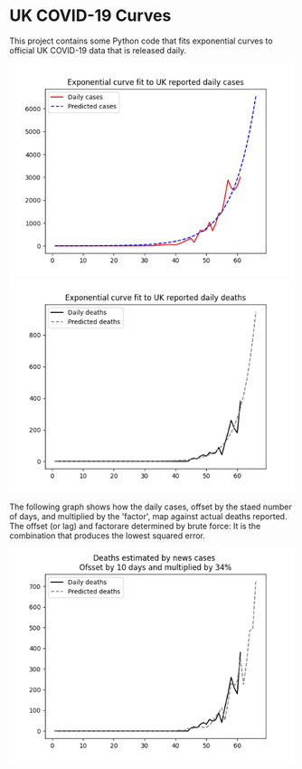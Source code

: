 # UK COVID-19 Curves

This project contains some Python code that fits exponential curves to
official UK COVID-19 data that is released daily.

![Graph of actual cases and exponential curve](cases.png)
![Graph of actual cases and exponential deaths](deaths.png)

The following graph shows how the daily cases, offset by the staed number of days, 
and  multiplied by the 'factor', map against actual deaths reported.
The offset (or lag) and factorare determined by brute force: 
It is the combination that produces the lowest squared error.

![Graph of predicted deaths based on earlier new cases](cases-deaths.png)




